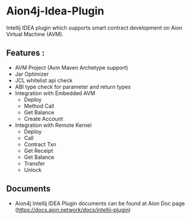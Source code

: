 # Aion4j-Idea-Plugin

Intellij IDEA plugin which supports smart contract development on Aion Virtual Machine (AVM).

## Features :

* AVM Project (Avm Maven Archetype support)
* Jar Optimizer
* JCL whitelist api check
* ABI type check for parameter and return types
* Integration with Embedded AVM
     * Deploy
     * Method Call
     * Get Balance
     * Create Account
 * Integration with Remote Kernel
     * Deploy
     * Call
     * Contract Txn
     * Get Receipt
     * Get Balance
     * Transfer
     * Unlock

## Documents

* Aion4j Intellij IDEA Plugin documents can be found at Aion Doc page (https://docs.aion.network/docs/intellij-plugin)

